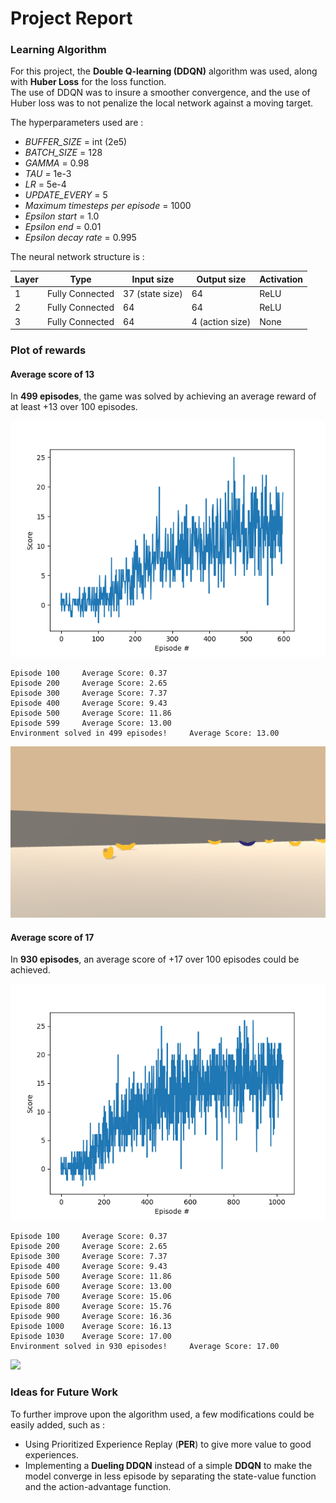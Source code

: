 # Project Report

### Learning Algorithm

For this project, the **Double Q-learning (DDQN)** algorithm was used, along with **Huber Loss** for the loss function.\
The use of DDQN was to insure a smoother convergence, and the use of Huber loss was to not penalize the local network against a moving target.

The hyperparameters used are :

- *BUFFER_SIZE* = int (2e5)
- *BATCH_SIZE* = 128
- *GAMMA* = 0.98
- *TAU* = 1e-3
- *LR* = 5e-4
- *UPDATE_EVERY* = 5
- *Maximum timesteps per episode* = 1000
- *Epsilon start* = 1.0
- *Epsilon end* = 0.01
- *Epsilon decay rate* = 0.995

The neural network structure is :

| Layer | Type |Input size | Output size | Activation |
|-------|-------|------------|-------------|------------|
| 1 | Fully Connected | 37 (state size) | 64 | ReLU |
| 2 |  Fully Connected | 64 | 64 | ReLU |
| 3 |  Fully Connected | 64 | 4 (action size) | None |

### Plot of rewards

#### Average score of 13

In **499 episodes**, the game was solved by achieving an average reward of at least +13 over 100 episodes.

![](Images/Scores_checkpoint_13.png)

```
Episode 100     Average Score: 0.37
Episode 200     Average Score: 2.65
Episode 300     Average Score: 7.37
Episode 400     Average Score: 9.43
Episode 500     Average Score: 11.86
Episode 599     Average Score: 13.00
Environment solved in 499 episodes!     Average Score: 13.00
```

![](Images/Checkpoint_13.gif)

#### Average score of 17

In **930 episodes**, an average score of +17 over 100 episodes could be achieved.

![](Images/Scores_checkpoint_17.png)

```
Episode 100     Average Score: 0.37
Episode 200     Average Score: 2.65
Episode 300     Average Score: 7.37
Episode 400     Average Score: 9.43
Episode 500     Average Score: 11.86
Episode 600     Average Score: 13.00
Episode 700     Average Score: 15.06
Episode 800     Average Score: 15.76
Episode 900     Average Score: 16.36
Episode 1000    Average Score: 16.13
Episode 1030    Average Score: 17.00
Environment solved in 930 episodes!     Average Score: 17.00
```

![](Images/Checkpoint_17.gif)

### Ideas for Future Work

To further improve upon the algorithm used, a few modifications could be easily added, such as :
- Using Prioritized Experience Replay (**PER**) to give more value to good experiences.
- Implementing a **Dueling DDQN** instead of a simple **DDQN** to make the model converge in less episode by separating the state-value function and the action-advantage function.

